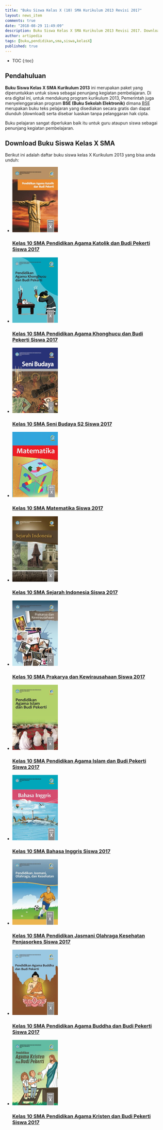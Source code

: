 ```yaml
---
title: "Buku Siswa Kelas X (10) SMA Kurikulum 2013 Revisi 2017"
layout: news_item
comments: true
date: "2018-08-29 11:49:09"
description: Buku Siswa Kelas X SMA Kurikulum 2013 Revisi 2017. Download/unduh buku Siswa Kelas 10 SMA Kurikulum 2013 Revisi 2017.
author: artipedia
tags: [buku,pendidikan,sma,siswa,kelasX]
published: true
---
```

* TOC
{:toc}

## Pendahuluan
**Buku Siswa Kelas X SMA Kurikulum 2013** ini merupakan paket yang diperuntukkan untuk siswa sebagai penunjang kegiatan pembelajaran. Di era digital ini, untuk mendukung program kurikulum 2013, Pemerintah juga menyelenggarakan program **BSE (Buku Sekolah Elektronik)** dimana <acronym title="Buku Sekolah Elektronik">BSE</acronym> merupakan buku teks pelajaran yang disediakan secara gratis dan dapat diunduh (download) serta disebar luaskan tanpa pelanggaran hak cipta. 

Buku pelajaran sangat diperlukan baik itu untuk guru ataupun siswa sebagai penunjang kegiatan pembelajaran. 

## Download Buku Siswa Kelas X SMA 
Berikut ini adalah daftar buku siswa kelas X Kurikulum 2013 yang bisa anda unduh:
<div class="products_box" id="products_box_1">

<ul id="books">
<li><a rel="nofollow" href="http://bsd.pendidikan.id/data/2013/kelas_10sma/siswa/Kelas_10_SMA_Pendidikan_Agama_Katolik_dan_Budi_Pekerti_Siswa_2017.pdf" class="product" id="Kurikulum 2013 SMA Kelas 10 (Siswa)" data-type="" data-popup="false" data-url="Kelas_10_SMA_Pendidikan_Agama_Katolik_dan_Budi_Pekerti_Siswa_2017.pdf" title="Kelas 10 SMA Pendidikan Agama Katolik dan Budi Pekerti Siswa 2017"><img alt="Download Buku"  src="/img/thumb/Kelas_10_SMA_Pendidikan_Agama_Katolik_dan_Budi_Pekerti_Siswa_2017-thumb.jpg" width="150" height="215" /><div class="product_title" id="title_1"><h3>Kelas 10 SMA Pendidikan Agama Katolik dan Budi Pekerti Siswa 2017</h3></div></a></li>

<li><a rel="nofollow" href="http://bsd.pendidikan.id/data/2013/kelas_10sma/siswa/Kelas_10_SMA_Pendidikan_Agama_Khonghucu_dan_Budi_Pekerti_Siswa_2017.pdf" class="product" id="Kurikulum 2013 SMA Kelas 10 (Siswa)" data-type="" data-popup="false" data-url="Kelas_10_SMA_Pendidikan_Agama_Khonghucu_dan_Budi_Pekerti_Siswa_2017.pdf" title="Kelas 10 SMA Pendidikan Agama Khonghucu dan Budi Pekerti Siswa 2017"><img alt="Download Buku"  src="/img/thumb/Kelas_10_SMA_Pendidikan_Agama_Khonghucu_dan_Budi_Pekerti_Siswa_2017-thumb.jpg" width="150" height="215" /><div class="product_title" id="title_1"><h3>Kelas 10 SMA Pendidikan Agama Khonghucu dan Budi Pekerti Siswa 2017</h3></div></a></li>

<li><a rel="nofollow" href="http://bsd.pendidikan.id/data/2013/kelas_10sma/siswa/Kelas_10_SMA_Seni_Budaya_S2_Siswa_2017.pdf" class="product" id="Kurikulum 2013 SMA Kelas 10 (Siswa)" data-type="" data-popup="false" data-url="Kelas_10_SMA_Seni_Budaya_S2_Siswa_2017.pdf" title="Kelas 10 SMA Seni Budaya S2 Siswa 2017"><img alt="Download Buku"  src="/img/thumb/Kelas_10_SMA_Seni_Budaya_S2_Siswa_2017-thumb.jpg" width="150" height="215" /><div class="product_title" id="title_1"><h3>Kelas 10 SMA Seni Budaya S2 Siswa 2017</h3></div></a></li>

<li><a rel="nofollow" href="http://bsd.pendidikan.id/data/2013/kelas_10sma/siswa/Kelas_10_SMA_Matematika_Siswa_2017.pdf" class="product" id="Kurikulum 2013 SMA Kelas 10 (Siswa)" data-type="" data-popup="false" data-url="Kelas_10_SMA_Matematika_Siswa_2017.pdf" title="Kelas 10 SMA Matematika Siswa 2017"><img alt="Download Buku"  src="/img/thumb/Kelas_10_SMA_Matematika_Siswa_2017-thumb.jpg" width="150" height="215" /><div class="product_title" id="title_1"><h3>Kelas 10 SMA Matematika Siswa 2017</h3></div></a></li>

<li><a rel="nofollow" href="http://bsd.pendidikan.id/data/2013/kelas_10sma/siswa/Kelas_10_SMA_Sejarah_Indonesia_Siswa_2017.pdf" class="product" id="Kurikulum 2013 SMA Kelas 10 (Siswa)" data-type="" data-popup="false" data-url="Kelas_10_SMA_Sejarah_Indonesia_Siswa_2017.pdf" title="Kelas 10 SMA Sejarah Indonesia Siswa 2017"><img alt="Download Buku"  src="/img/thumb/Kelas_10_SMA_Sejarah_Indonesia_Siswa_2017-thumb.jpg" width="150" height="215" /><div class="product_title" id="title_1"><h3>Kelas 10 SMA Sejarah Indonesia Siswa 2017</h3></div></a></li>

<li><a rel="nofollow" href="http://bsd.pendidikan.id/data/2013/kelas_10sma/siswa/Kelas_10_SMA_Prakarya_dan_Kewirausahaan_Siswa_2017.pdf" class="product" id="Kurikulum 2013 SMA Kelas 10 (Siswa)" data-type="" data-popup="false" data-url="Kelas_10_SMA_Prakarya_dan_Kewirausahaan_Siswa_2017.pdf" title="Kelas 10 SMA Prakarya dan Kewirausahaan Siswa 2017"><img alt="Download Buku"  src="/img/thumb/Kelas_10_SMA_Prakarya_dan_Kewirausahaan_Siswa_2017-thumb.jpg" width="150" height="215" /><div class="product_title" id="title_1"><h3>Kelas 10 SMA Prakarya dan Kewirausahaan Siswa 2017</h3></div></a></li>

<li><a rel="nofollow" href="http://bsd.pendidikan.id/data/2013/kelas_10sma/siswa/Kelas_10_SMA_Pendidikan_Agama_Islam_dan_Budi_Pekerti_Siswa_2017.pdf" class="product" id="Kurikulum 2013 SMA Kelas 10 (Siswa)" data-type="" data-popup="false" data-url="Kelas_10_SMA_Pendidikan_Agama_Islam_dan_Budi_Pekerti_Siswa_2017.pdf" title="Kelas 10 SMA Pendidikan Agama Islam dan Budi Pekerti Siswa 2017"><img alt="Download Buku"  src="/img/thumb/Kelas_10_SMA_Pendidikan_Agama_Islam_dan_Budi_Pekerti_Siswa_2017-thumb.jpg" width="150" height="215" /><div class="product_title" id="title_1"><h3>Kelas 10 SMA Pendidikan Agama Islam dan Budi Pekerti Siswa 2017</h3></div></a></li>

<li><a rel="nofollow" href="http://bsd.pendidikan.id/data/2013/kelas_10sma/siswa/Kelas_10_SMA_Bahasa_Inggris_Siswa_2017.pdf" class="product" id="Kurikulum 2013 SMA Kelas 10 (Siswa)" data-type="" data-popup="false" data-url="Kelas_10_SMA_Bahasa_Inggris_Siswa_2017.pdf" title="Kelas 10 SMA Bahasa Inggris Siswa 2017"><img alt="Download Buku"  src="/img/thumb/Kelas_10_SMA_Bahasa_Inggris_Siswa_2017-thumb.jpg" width="150" height="215" /><div class="product_title" id="title_1"><h3>Kelas 10 SMA Bahasa Inggris Siswa 2017</h3></div></a></li>

<li><a rel="nofollow" href="http://bsd.pendidikan.id/data/2013/kelas_10sma/siswa/Kelas_10_SMA_Pendidikan_Jasmani_Olahraga_Kesehatan_Penjasorkes_Siswa_2017.pdf" class="product" id="Kurikulum 2013 SMA Kelas 10 (Siswa)" data-type="" data-popup="false" data-url="Kelas_10_SMA_Pendidikan_Jasmani_Olahraga_Kesehatan_Penjasorkes_Siswa_2017.pdf" title="Kelas 10 SMA Pendidikan Jasmani Olahraga Kesehatan Penjasorkes Siswa 2017"><img alt="Download Buku"  src="/img/thumb/Kelas_10_SMA_Pendidikan_Jasmani_Olahraga_Kesehatan_Penjasorkes_Siswa_2017-thumb.jpg" width="150" height="215" /><div class="product_title" id="title_1"><h3>Kelas 10 SMA Pendidikan Jasmani Olahraga Kesehatan Penjasorkes Siswa 2017</h3></div></a></li>

<li><a rel="nofollow" href="http://bsd.pendidikan.id/data/2013/kelas_10sma/siswa/Kelas_10_SMA_Pendidikan_Agama_Buddha_dan_Budi_Pekerti_Siswa_2017.pdf" class="product" id="Kurikulum 2013 SMA Kelas 10 (Siswa)" data-type="" data-popup="false" data-url="Kelas_10_SMA_Pendidikan_Agama_Buddha_dan_Budi_Pekerti_Siswa_2017.pdf" title="Kelas 10 SMA Pendidikan Agama Buddha dan Budi Pekerti Siswa 2017"><img alt="Download Buku"  src="/img/thumb/Kelas_10_SMA_Pendidikan_Agama_Buddha_dan_Budi_Pekerti_Siswa_2017-thumb.jpg" width="150" height="215" /><div class="product_title" id="title_1"><h3>Kelas 10 SMA Pendidikan Agama Buddha dan Budi Pekerti Siswa 2017</h3></div></a></li>

<li><a rel="nofollow" href="http://bsd.pendidikan.id/data/2013/kelas_10sma/siswa/Kelas_10_SMA_Pendidikan_Agama_Kristen_dan_Budi_Pekerti_Siswa_2017.pdf" class="product" id="Kurikulum 2013 SMA Kelas 10 (Siswa)" data-type="" data-popup="false" data-url="Kelas_10_SMA_Pendidikan_Agama_Kristen_dan_Budi_Pekerti_Siswa_2017.pdf" title="Kelas 10 SMA Pendidikan Agama Kristen dan Budi Pekerti Siswa 2017"><img alt="Download Buku"  src="/img/thumb/Kelas_10_SMA_Pendidikan_Agama_Kristen_dan_Budi_Pekerti_Siswa_2017-thumb.jpg" width="150" height="215" /><div class="product_title" id="title_1"><h3>Kelas 10 SMA Pendidikan Agama Kristen dan Budi Pekerti Siswa 2017</h3></div></a></li>
</ul></div>
